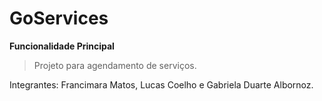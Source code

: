 # GoServices

**Funcionalidade Principal**
> Projeto para agendamento de serviços.

Integrantes:
 Francimara Matos, Lucas Coelho e Gabriela Duarte Albornoz.
